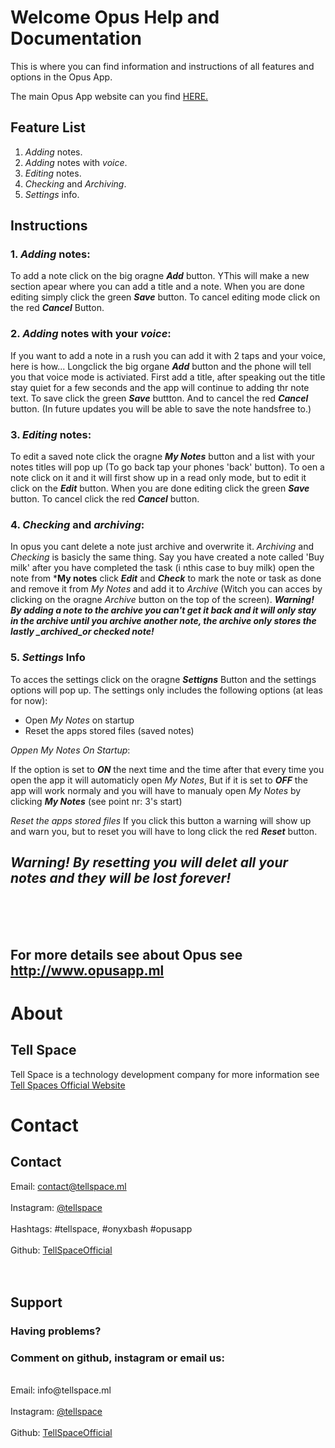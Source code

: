 # Welcome Opus Help and Documentation

This is where you can find information and instructions of all features and options in the Opus App.

The main Opus App website can you find <a href="http://opusapp.ml"> HERE. </a>

## Feature List

1. _Adding_ notes.
2. _Adding_ notes with _voice_.
3. _Editing_ notes.
4. _Checking_ and _Archiving_.
5. _Settings_ info.

## Instructions

### 1.  _Adding_ notes:

To add a note click on the big oragne ***Add*** button. YThis will make a new section apear where you can add a title and a note. When you are done editing simply click the green ***Save*** button. To cancel editing mode click on the red ***Cancel*** Button.

### 2. _Adding_ notes with your _voice_:

If you want to add a note in a rush you can add it with 2 taps and your voice, here is how...
Longclick the big organe ***Add*** button and the phone will tell you that voice mode is activiated. First add a title, after speaking out the title stay quiet for a few seconds and the app will continue to adding thr note text. To save click the green ***Save*** buttton. And to cancel the red ***Cancel*** button. (In future updates you will be able to save the note handsfree to.) 

### 3. _Editing_ notes:

To edit a saved note click the oragne ***My Notes*** button and a list with your notes titles will pop up (To go back tap your phones 'back' button). To oen a note click on it and it will first show up in a read only mode, but to edit it click on the ***Edit*** button. When you are done editing click the green ***Save*** button. To cancel click the red ***Cancel*** button.

### 4. _Checking_ and _archiving_:

In opus you cant delete a note just archive and overwrite it. _Archiving_ and _Checking_ is basicly the same thing. Say you have created a note called 'Buy milk' after you have completed the task (i nthis case to buy milk) open the note from ***My notes** click ***Edit*** and ***Check*** to mark the note or task as done and remove it from _My Notes_ and add it to _Archive_ (Witch you can acces by clicking on the oragne _Archive_ button on the top of the screen). ***Warning! By adding a note to the archive you can't get it back and it will only stay in the archive until you archive another note, the archive only stores the lastly _archived_or _checked_ note!***

### 5. _Settings_ Info

To acces the settings click on the oragne ***Settigns*** Button and the settings options will pop up. The settings only includes the following options (at leas for now):
- Open _My Notes_ on startup
- Reset the apps stored files (saved notes)

_Oppen My Notes On Startup_:

If the option is set to ***ON*** the next time and the time after that every time you open the app it will automaticly open _My Notes_, But if it is set to ***OFF*** the app will work normaly and you will have to manualy open _My Notes_ by clicking ***My Notes*** (see point nr: 3's start)

_Reset the apps stored files_
If you click this button a warning will show up and warn you, but to reset you will have to long click the red ***Reset*** button. 
## ***Warning! By resetting you will delet all your notes and they will be lost forever!***
<br>
<br>
<br>

## For more details see about Opus see <a href="http://www.opusapp.ml"> http://www.opusapp.ml </a>

# About

## Tell Space

Tell Space is a technology development company for more information see <a href="http://tellspace.ml"> Tell Spaces Official Website </a>

# Contact
## Contact
Email: contact@tellspace.ml
<br>
<br>
Instagram: <a href="http://www.instagram.com/tellspace/"> @tellspace </a>
<br>
<br>
Hashtags: #tellspace, #onyxbash #opusapp
<br>
<br>
Github: <a href="https://github.com/TellSpaceOfficial"> TellSpaceOfficial </a>
<br>
<br>
<br>
## Support
### Having problems?
### Comment on github, instagram or email us:
<br>
Email: info@tellspace.ml
<br>
<br>
Instagram: <a href="http://www.instagram.com/tellspace/"> @tellspace </a>
<br>
<br>
Github: <a href="https://github.com/TellSpaceOfficial"> TellSpaceOfficial </a>
<br> <br>
